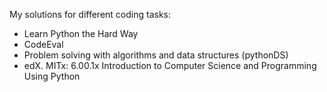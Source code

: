 My solutions for different coding tasks:
* Learn Python the Hard Way
* CodeEval
* Problem solving with algorithms and data structures (pythonDS)
* edX. MITx: 6.00.1x Introduction to Computer Science and Programming Using Python
